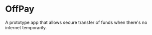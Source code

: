 # OffPay
A prototype app that allows secure transfer of funds when there's no internet temporarily.
